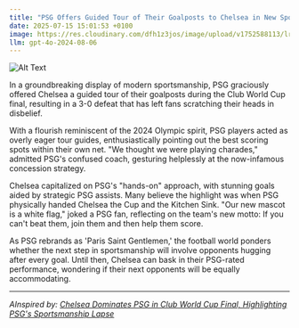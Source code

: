 ```yaml
---
title: "PSG Offers Guided Tour of Their Goalposts to Chelsea in New Sportsmanship Ploy"
date: 2025-07-15 15:01:53 +0100
image: https://res.cloudinary.com/dfh1z3jos/image/upload/v1752588113/lr4xcpygz3kn2wzfsd97.jpg
llm: gpt-4o-2024-08-06
---
```

![Alt Text](https://res.cloudinary.com/dfh1z3jos/image/upload/v1752588113/lr4xcpygz3kn2wzfsd97.jpg "A grand, ornate soccer stadium with lush green grass under a clear blue sky. In the foreground, a group of Chelsea players, dressed in their blue kits, enthusiastically listens to a PSG mascot dressed as a giant, friendly goalpost, complete with a smiling face. The goalpost stands proudly between two actual goalposts, adorned with colorful streamers and balloons. Bright, cheerful lighting enhances the playful atmosphere, while the stadium's stands are filled with amused spectators, some holding popcorn and cameras, ready to capture the unusual event. The scene is vibrant and captures a whimsical take on sportsmanship.")

In a groundbreaking display of modern sportsmanship, PSG graciously offered Chelsea a guided tour of their goalposts during the Club World Cup final, resulting in a 3-0 defeat that has left fans scratching their heads in disbelief. 

With a flourish reminiscent of the 2024 Olympic spirit, PSG players acted as overly eager tour guides, enthusiastically pointing out the best scoring spots within their own net. "We thought we were playing charades," admitted PSG's confused coach, gesturing helplessly at the now-infamous concession strategy.

Chelsea capitalized on PSG's "hands-on" approach, with stunning goals aided by strategic PSG assists. Many believe the highlight was when PSG physically handed Chelsea the Cup and the Kitchen Sink. "Our new mascot is a white flag," joked a PSG fan, reflecting on the team's new motto: If you can't beat them, join them and then help them score.

As PSG rebrands as 'Paris Saint Gentlemen,' the football world ponders whether the next step in sportsmanship will involve opponents hugging after every goal. Until then, Chelsea can bask in their PSG-rated performance, wondering if their next opponents will be equally accommodating.

---
*AInspired by: [Chelsea Dominates PSG in Club World Cup Final, Highlighting PSG's Sportsmanship Lapse](https://twitter.com/search?q=Chelsea%20Dominates%20PSG%20in%20Club%20World%20Cup%20Final,%20Highlighting%20PSG%27s%20Sportsmanship%20Lapse)*